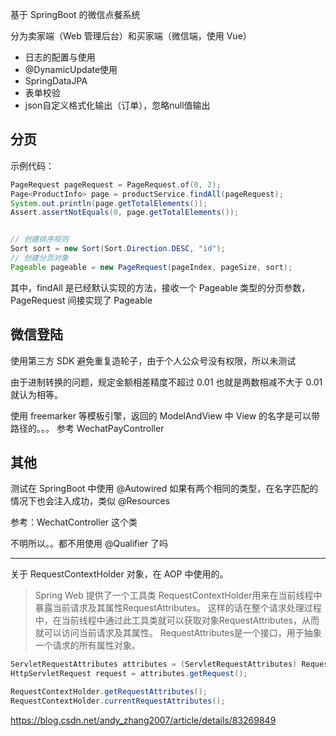 基于 SpringBoot 的微信点餐系统

分为卖家端（Web 管理后台）和买家端（微信端，使用 Vue）

- 日志的配置与使用
- @DynamicUpdate使用
- SpringDataJPA
- 表单校验
- json自定义格式化输出（订单），忽略null值输出

## 分页

示例代码：
``` java
PageRequest pageRequest = PageRequest.of(0, 2);
Page<ProductInfo> page = productService.findAll(pageRequest);
System.out.println(page.getTotalElements());
Assert.assertNotEquals(0, page.getTotalElements());


// 创建排序规则
Sort sort = new Sort(Sort.Direction.DESC, "id");
// 创建分页对象
Pageable pageable = new PageRequest(pageIndex, pageSize, sort);
```

其中，findAll 是已经默认实现的方法，接收一个 Pageable 类型的分页参数，PageRequest 间接实现了 Pageable

## 微信登陆
使用第三方 SDK 避免重复造轮子，由于个人公众号没有权限，所以未测试

由于进制转换的问题，规定金额相差精度不超过 0.01 也就是两数相减不大于 0.01 就认为相等。

使用 freemarker 等模板引擎，返回的 ModelAndView 中 View 的名字是可以带路径的。。。
参考 WechatPayController

## 其他
测试在 SpringBoot 中使用 @Autowired 如果有两个相同的类型，在名字匹配的情况下也会注入成功，类似 @Resources

参考：WechatController 这个类

不明所以。。都不用使用 @Qualifier 了吗

---

关于 RequestContextHolder 对象，在 AOP 中使用的。

> Spring Web 提供了一个工具类 RequestContextHolder用来在当前线程中暴露当前请求及其属性RequestAttributes。
> 这样的话在整个请求处理过程中，在当前线程中通过此工具类就可以获取对象RequestAttributes，从而就可以访问当前请求及其属性。
> RequestAttributes是一个接口，用于抽象一个请求的所有属性对象。

``` java
ServletRequestAttributes attributes = (ServletRequestAttributes) RequestContextHolder.getRequestAttributes();
HttpServletRequest request = attributes.getRequest();

RequestContextHolder.getRequestAttributes();
RequestContextHolder.currentRequestAttributes();
```

https://blog.csdn.net/andy_zhang2007/article/details/83269849